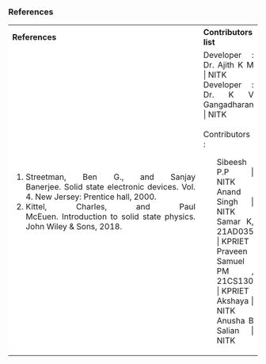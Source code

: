### References

<table style="text-align:justify;">
  <tr style="background-color: white">
    <th>References</th>
    <th>Contributors list</th>
  </tr>
  <tr style="background-color: white;">
    <td style=" width:500px">
    <ol>
    <li>Streetman, Ben G., and Sanjay Banerjee. Solid state electronic devices. Vol. 4.
   New Jersey: Prentice hall, 2000.</li>
   <li>Kittel, Charles, and Paul McEuen. Introduction to solid state physics. John Wiley
   &amp; Sons, 2018.</li>
    </ol>
   </td>
    <td>Developer : Dr. Ajith K M | NITK</br>
    Developer : Dr. K V Gangadharan | NITK</br></br>
    Contributors :
  <ul style="list-style-type: none;">
    <li></li>
    <li>Sibeesh P.P | NITK</li>
    <li>Anand Singh | NITK</li>
    <li>Samar K, 21AD035 | KPRIET </li>
    <li>Praveen Samuel PM , 21CS130 | KPRIET </li>
    <li>Akshaya | NITK</li>
    <li>Anusha B Salian | NITK</li>
  </ul></td>
  </tr>
</table>

